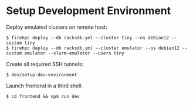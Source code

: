 # Setup Development Environment

Deploy emulated clusters on remote host:

```console
$ firehpc deploy --db racksdb.yml --cluster tiny --os debian12 --custom tiny
$ firehpc deploy --db racksdb.yml --cluster emulator --os debian12 --custom emulator --slurm-emulator --users tiny
```

Create all required SSH tunnels:

```console
$ dev/setup-dev-environment
```

Launch frontend in a third shell:

```console
$ cd frontend && npm run dev
```
